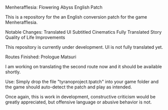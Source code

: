 Menherafflesia: Flowering Abyss English Patch

This is a repository for the an English conversion patch for the game Menherafflesia. 

Notable Changes:
Translated UI
Subtitled Cinematics
Fully Translated Story
Quality of Life Improvements

This repository is currently under development. UI is not fully translated yet.

Routes Finished:
Prologue
Matsuri

I am working on translating the second route now and it should be available shortly.

Use:
Simply drop the file "tyranoproject.tpatch" into your game folder and the game should auto-detect the patch and play as intended.

Once again, this is work in development, constructive criticism would be greatly appreciated, but offensive language or abusive behavior is not.
